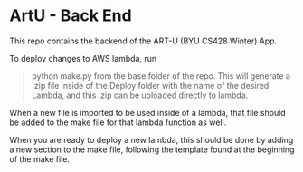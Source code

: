# ArtU - Back End

This repo contains the backend of the ART-U (BYU CS428 Winter) App.

To deploy changes to AWS lambda, run 
> python make.py
from the base folder of the repo.  This will generate a .zip file inside of the Deploy folder with the name of the desired Lambda, and this .zip can be uploaded directly to lambda.

When a new file is imported to be used inside of a lambda, that file should be added to the make file for that lambda function as well.

When you are ready to deploy a new lambda, this should be done by adding a new section to the make file, following the template found at the beginning of the make file.